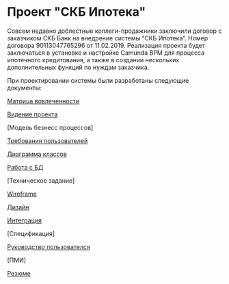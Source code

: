 # Проект "СКБ Ипотека"

Совсем недавно доблестные коллеги-продажники заключили договор с заказчиком СКБ Банк на внедрение системы “СКБ Ипотека”. Номер договора 90113047765296 от 11.02.2019.
Реализация проекта будет заключаться в установке и настройке Camunda BPM для процесса ипотечного кредитования, а также в создании нескольких дополнительных функций по нуждам заказчика.

При проектировании системы были разработаны следующие документы:

[Матрица вовлеченности](https://github.com/IST0VE/analyst/tree/main/matrix)

[Видение проекта](https://github.com/IST0VE/analyst/tree/main/project_vision)

[Модель безнесс процессов]

[Требования пользователей](https://github.com/IST0VE/analyst/tree/main/requirements)

[Диаграмма классов](https://github.com/IST0VE/analyst/tree/main/modeling)

[Работа с БД](https://github.com/IST0VE/analyst/tree/main/database_model)

[Техническое задание]

[Wireframe](https://github.com/IST0VE/analyst/tree/main/wireframe)

[Дизайн](https://www.figma.com/file/dqhkauGmi22ON9B9d4L4qX/Order-Skills.-%D0%9F%D0%BE%D0%BC%D0%BE%D1%89%D1%8C-%D0%BF%D1%80%D0%B8-%D0%BF%D1%80%D0%BE%D0%B5%D0%BA%D1%82%D0%B8%D1%80%D0%BE%D0%B2%D0%B0%D0%BD%D0%B8%D0%B8-(%D0%B4%D0%B8%D0%B7%D0%B0%D0%B9%D0%BD-%D1%81%D0%B8%D1%81%D1%82%D0%B5%D0%BC%D0%B0-%D0%A1%D0%9C%D0%A1)-(Copy)?node-id=9699%3A5297)

[Интеграция](https://github.com/IST0VE/analyst/tree/main/map)

[Спецификация]

[Руководство пользователся](https://github.com/IST0VE/analyst/tree/main/user_manual)

[ПМИ]

[Резюме](https://github.com/IST0VE/analyst/tree/main/resume)
